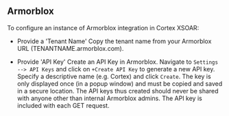## Armorblox

To configure an instance of Armorblox integration in Cortex XSOAR:

- Provide a 'Tenant Name'
    Copy the tenant name from your Armorblox URL (TENANTNAME.armorblox.com).

- Provide 'API Key'
    Create an API Key in Armorblox. Navigate to `Settings --> API Keys` and click on `+Create API Key` to generate a new API key. Specify a descriptive name (e.g. Cortex) and click `Create`. The key is only displayed once (in a popup window) and must be copied and saved in a secure location. The API keys thus created should never be shared with anyone other than internal Armorblox admins. The API key is included with each GET request.
